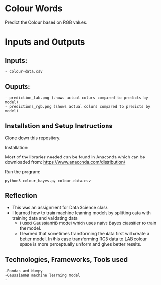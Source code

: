 # Colour Words

Predict the Colour based on RGB values.


# Inputs and Outputs

## Inputs:
	- colour-data.csv
## Ouputs:

	- prediction_lab.png (shows actual colurs compared to predicts by model)
	- predictions_rgb.png (shows actual colurs compared to predicts by model)

## Installation and Setup Instructions

Clone down this repository.

Installation:

Most of the libraries needed can be found in Anaconda which can be downloaded from: https://www.anaconda.com/distribution/

Run the program:

`python3 colour_bayes.py colour-data.csv`


## Reflection

  - This was an assignment for Data Science class
  - I learned how to train machine learning models by splitting data with training data and validating data  
	- I used GaussianNB model which uses naïve Bayes classifier to train the model.
	- I learned that sometimes transforming the data first will create a better model. In this case transforming RGB data to LAB colour space is more perceptually uniform and gives better results.



## Technologies, Frameworks, Tools used
	-Pandas and Numpy
	-GaussianNB machine learning model
	-
